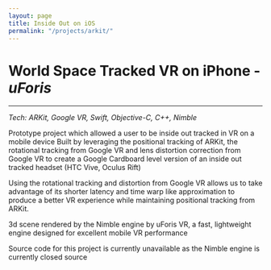 ```yaml
---
layout: page
title: Inside Out on iOS
permalink: "/projects/arkit/"
---  
```

# World Space Tracked VR on iPhone - _uForis_
---
*Tech: ARKit, Google VR, Swift, Objective-C, C++, Nimble*

Prototype project which allowed a user to be inside out tracked in VR on a mobile device
Built by leveraging the positional tracking of ARKit, the rotational tracking from Google VR and lens distortion correction from Google VR to create a Google Cardboard level version of an inside out tracked headset (HTC Vive, Oculus Rift)

Using the rotational tracking and distortion from Google VR allows us to take advantage of its shorter latency and time warp like approximation to produce a better VR experience while maintaining positional tracking from ARKit.

3d scene rendered by the Nimble engine by uForis VR, a fast, lightweight engine designed for excellent mobile VR performance

Source code for this project is currently unavailable as the Nimble engine is currently closed source